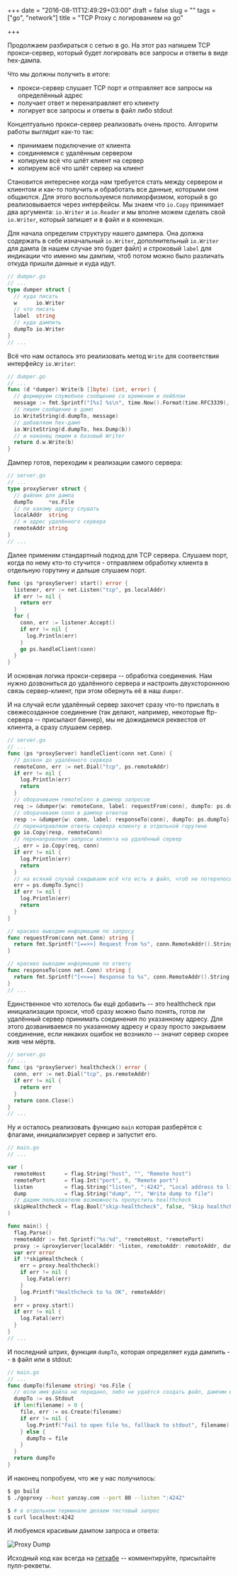 +++
date = "2016-08-11T12:49:29+03:00"
draft = false
slug = ""
tags = ["go", "network"]
title = "TCP Proxy с логированием на go"

+++

Продолжаем разбираться с сетью в go. На этот раз напишем TCP прокси-сервер, который будет логировать все запросы и ответы в виде hex-дампа.

Что мы должны получить в итоге:

- прокси-сервер слушает TCP порт и отправляет все запросы на определённый адрес
- получает ответ и перенаправляет его клиенту
- логирует все запросы и ответы в файл либо stdout

<!--more-->

Концептуально прокси-сервер реализовать очень просто. Алгоритм работы выглядит как-то так:

- принимаем подключение от клиента
- соединяемся с удалённым сервером
- копируем всё что шлёт клиент на сервер
- копируем всё что шлёт сервер на клиент

Становится интереснее когда нам требуется стать между сервером и клиентом и как-то получить и обработать все данные, которыми они общаются. Для этого воспользуемся полиморфизмом, который в go реализовывается через интерфейсы. Мы знаем что `io.Copy` принимает два аргумента: `io.Writer` и `io.Reader` и мы вполне можем сделать свой `io.Writer`, который запишет и в файл и в коннекшн.

Для начала определим структуру нашего дампера. Она должна содержать в себе изначальный `io.Writer`, дополнительный `io.Writer` для дампа (в нашем случае это будет файл) и строковый `label` для индикации что именно мы дампим, чтоб потом можно было различать откуда пришли данные и куда идут.

```go
// dumper.go
// ...
type dumper struct {
  // куда писать
  w      io.Writer
  // что писать
  label  string
  // куда дампить
  dumpTo io.Writer
}
// ...
```

Всё что нам осталось это реализовать метод `Write` для соответствия интерфейсу `io.Writer`:

```go
// dumper.go
// ...
func (d *dumper) Write(b []byte) (int, error) {
  // формируем служебное сообщение со временем и лейблом
  message := fmt.Sprintf("[%s] %s\n", time.Now().Format(time.RFC3339), d.label)
  // пишем сообщение в дамп
  io.WriteString(d.dumpTo, message)
  // добавляем hex-дамп
  io.WriteString(d.dumpTo, hex.Dump(b))
  // и наконец пишем в базовый Writer
  return d.w.Write(b)
}
```

Дампер готов, переходим к реализации самого сервера:

```go
// server.go
// ...
type proxyServer struct {
  // файлик для дампа
  dumpTo     *os.File
  // по какому адресу слушать
  localAddr  string
  // и адрес удалённого сервера
  remoteAddr string
}
// ...
```

Далее применим стандартный подход для TCP сервера. Слушаем порт, когда по нему кто-то стучится - отправляем обработку клиента в отдельную горутину и дальше слушаем порт.

```go
func (ps *proxyServer) start() error {
  listener, err := net.Listen("tcp", ps.localAddr)
  if err != nil {
    return err
  }
  for {
    conn, err := listener.Accept()
    if err != nil {
      log.Println(err)
    }
    go ps.handleClient(conn)
  }
}
```

И основная логика прокси-сервера -- обработка соединения. Нам нужно дозвониться до удалённого сервера и настроить двухстороннюю связь сервер-клиент, при этом обернуть её в наш `dumper`.

И на случай если удалённый сервер захочет сразу что-то прислать в свежесозданное соединение (так делают, например, некоторые ftp-сервера -- присылают баннер), мы не дожидаемся реквестов от клиента, а сразу слушаем сервер.

```go
// server.go
// ...
func (ps *proxyServer) handleClient(conn net.Conn) {
  // дозвон до удалённого сервера
  remoteConn, err := net.Dial("tcp", ps.remoteAddr)
  if err != nil {
    log.Println(err)
    return
  }
  // оборачиваем remoteConn в дампер запросов
  req := &dumper{w: remoteConn, label: requestFrom(conn), dumpTo: ps.dumpTo}
  // оборачиваем conn в дампер ответов
  resp := &dumper{w: conn, label: responseTo(conn), dumpTo: ps.dumpTo}
  // перенаправляем ответы сервера клиенту в отдельной горутине
  go io.Copy(resp, remoteConn)
  // перенаправляем запросы клиента на удалённый сервер
  _, err = io.Copy(req, conn)
  if err != nil {
    log.Println(err)
    return
  }
  // на всякий случай скидываем всё что есть в файл, чтоб не потерялось
  err = ps.dumpTo.Sync()
  if err != nil {
    log.Println(err)
    return
  }
}

// красиво выводим информацию по запросу
func requestFrom(conn net.Conn) string {
  return fmt.Sprintf("[==>>] Request from %s", conn.RemoteAddr().String())
}

// красиво выводим информацию по ответу
func responseTo(conn net.Conn) string {
  return fmt.Sprintf("[<<==] Response to %s", conn.RemoteAddr().String())
}
// ...
```

Единственное что хотелось бы ещё добавить -- это healthcheck при инициализации прокси, чтоб сразу можно было понять, готов ли удалённый сервер принимать соединения по указанному адресу. Для этого дозваниваемся по указанному адресу и сразу просто закрываем соединение, если никаких ошибок не возникло -- значит сервер скорее жив чем мёртв.

```go
// server.go
// ...
func (ps *proxyServer) healthcheck() error {
  conn, err := net.Dial("tcp", ps.remoteAddr)
  if err != nil {
    return err
  }
  return conn.Close()
}
// ...
```

Ну и осталось реализовать функцию `main` которая разберётся с флагами, инициализирует сервер и запустит его.

```go
// main.go
// ...

var (
  remoteHost      = flag.String("host", "", "Remote host")
  remotePort      = flag.Int("port", 0, "Remote port")
  listen          = flag.String("listen", ":4242", "Local address to listen")
  dump            = flag.String("dump", "", "Write dump to file")
  // дадим пользователю возможность пропустить healthcheck
  skipHealthcheck = flag.Bool("skip-healthcheck", false, "Skip healthcheck")
)

func main() {
  flag.Parse()
  remoteAddr := fmt.Sprintf("%s:%d", *remoteHost, *remotePort)
  proxy := &proxyServer{localAddr: *listen, remoteAddr: remoteAddr, dumpTo: dumpTo(*dump)}
  var err error
  if !*skipHealthcheck {
    err = proxy.healthcheck()
    if err != nil {
      log.Fatal(err)
    }
    log.Printf("Healthcheck to %s OK", remoteAddr)
  }
  err = proxy.start()
  if err != nil {
    log.Fatal(err)
  }
}
// ...
```

И последний штрих, функция `dumpTo`, которая определяет куда дампить -- в файл или в stdout:

```go
// main.go
// ...
func dumpTo(filename string) *os.File {
  // если имя файла не передано, либо не удаётся создать файл, дампим в stdout
  dumpTo := os.Stdout
  if len(filename) > 0 {
    file, err := os.Create(filename)
    if err != nil {
      log.Printf("Fail to open file %s, fallback to stdout", filename)
    } else {
      dumpTo = file
    }
  }
  return dumpTo
}
```

И наконец попробуем, что же у нас получилось:

```bash
$ go build
$ ./goproxy --host yanzay.com --port 80 --listen ":4242"

$ # в отдельном терминале делаем тестовый запрос
$ curl localhost:4242
```

И любуемся красивым дампом запроса и ответа:

![Proxy Dump](/images/proxy_dump.png)

Исходный код как всегда на [гитхабе](https://github.com/yanzay/goproxy) -- комментируйте, присылайте пулл-рекветы.
